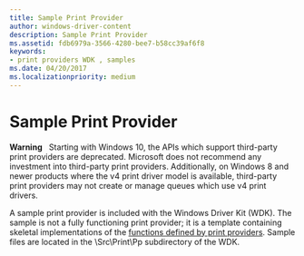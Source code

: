 ```yaml
---
title: Sample Print Provider
author: windows-driver-content
description: Sample Print Provider
ms.assetid: fdb6979a-3566-4280-bee7-b58cc39af6f8
keywords:
- print providers WDK , samples
ms.date: 04/20/2017
ms.localizationpriority: medium
---
```


# Sample Print Provider





**Warning**  
Starting with Windows 10, the APIs which support third-party print providers are deprecated. Microsoft does not recommend any investment into third-party print providers. Additionally, on Windows 8 and newer products where the v4 print driver model is available, third-party print providers may not create or manage queues which use v4 print drivers.

 

A sample print provider is included with the Windows Driver Kit (WDK). The sample is not a fully functioning print provider; it is a template containing skeletal implementations of the [functions defined by print providers](functions-defined-by-print-providers.md). Sample files are located in the \\Src\\Print\\Pp subdirectory of the WDK.

 

 




